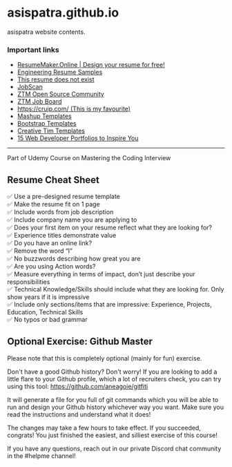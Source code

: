 # asispatra.github.io
asispatra website contents.

### Important links
* [ResumeMaker.Online | Design your resume for free!](https://www.resumemaker.online/)
* [Engineering Resume Samples](https://www.cakeresume.com/Engineering-resume-samples)
* [This resume does not exist](https://thisresumedoesnotexist.com/)
* [JobScan](https://www.jobscan.co/)
* [ZTM Open Source Community](https://github.com/zero-to-mastery/start-here-guidelines)
* [ZTM Job Board](https://github.com/zero-to-mastery/ZtM-Job-Board)
* [https://cruip.com/ (This is my favourite)](https://cruip.com/)
* [Mashup Templates](http://www.mashup-template.com/templates.html)
* [Bootstrap Templates](https://mdbootstrap.com/freebies/)
* [Creative Tim Templates](https://www.creative-tim.com/bootstrap-themes/ui-kit?direction=asc&sort=price)
* [15 Web Developer Portfolios to Inspire You](https://www.freecodecamp.org/news/15-web-developer-portfolios-to-inspire-you-137fb1743cae/)



---------------
Part of Udemy Course on Mastering the Coding Interview

**Resume Cheat Sheet**
---------------

✅ Use a pre-designed resume template    
✅ Make the resume fit on 1 page   
✅ Include words from job description  
✅ Include company name you are applying to  
✅ Does your first item on your resume reflect what they are looking for?  
✅ Experience titles demonstrate value  
✅ Do you have an online link?  
✅ Remove the word “I”  
✅ No buzzwords describing how great you are  
✅ Are you using Action words?  
✅ Measure everything in terms of impact, don’t just describe your responsibilities  
✅ Technical Knowledge/Skills should include what they are looking for. Only show years if it is impressive  
✅ Include only sections/items that are impressive: Experience, Projects, Education, Technical Skills  
✅ No typos or bad grammar  


**Optional Exercise: Github Master**
---------------

Please note that this is completely optional (mainly for fun) exercise.

Don't have a good Github history? Don't worry! If you are looking to add a little flare to your Github profile, which a lot of recruiters check, you can try using this tool: https://github.com/aneagoie/gitfiti

It will generate a file for you full of git commands which you will be able to run and design your Github history whichever way you want. Make sure you read the instructions and understand what it does!

The changes may take a few hours to take effect. If you succeeded, congrats! You just finished the easiest, and silliest exercise of this course!


If you have any questions, reach out in our private Discord chat community in the #helpme channel!
